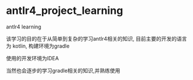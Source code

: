 # antlr4_project_learning
antlr4 learning 

该学习的目的在于从简单到复杂的学习antlr4相关的知识,
目前主要的开发的语言为 kotlin, 构建环境为gradle

使用的开发环境为IDEA

当然也会逐步的学习gradle相关的知识,并熟练使用